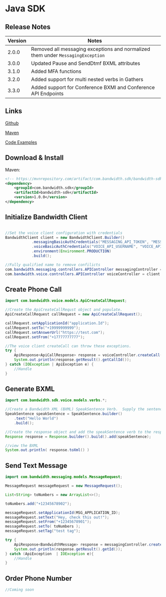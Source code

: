 # Java SDK

## Release Notes

| Version | Notes |
|--|--|
| 2.0.0 | Removed all messaging exceptions and normalized them under `MessagingException` |
| 3.0.0 | Updated Pause and SendDtmf BXML attributes |
| 3.1.0 | Added MFA functions |
| 3.2.0 | Added support for multi nested verbs in Gathers |
| 3.3.0 | Added support for Conference BXMl and Conference API Endpoints |

## Links

[Github](https://github.com/Bandwidth/java-sdk)

[Maven](https://mvnrepository.com/artifact/com.bandwidth.sdk/bandwidth-sdk)

[Code Examples](https://github.com/Bandwidth/examples/tree/master/java)

## Download & Install

Maven:

```xml
<!-- https://mvnrepository.com/artifact/com.bandwidth.sdk/bandwidth-sdk -->
<dependency>
    <groupId>com.bandwidth.sdk</groupId>
    <artifactId>bandwidth-sdk</artifactId>
    <version>1.0.0</version>
</dependency>
```

## Initialize Bandwidth Client

```java

//Set the voice client configuration with credentials
BandwidthClient client = new BandwidthClient.Builder()
            .messagingBasicAuthCredentials("MESSAGING_API_TOKEN", "MESSAGING_API_SECRET")
            .voiceBasicAuthCredentials("VOICE_API_USERNAME", "VOICE_API_PASSWORD")
            .environment(Environment.PRODUCTION)
            .build();

//Fully qualified name to remove confilicts
com.bandwidth.messaging.controllers.APIController messagingController = client.getMessagingClient().getAPIController();
com.bandwidth.voice.controllers.APIController voiceController = client.getVoiceClient().getAPIController();

```

## Create Phone Call

```java
import com.bandwidth.voice.models.ApiCreateCallRequest;

//Create the ApiCreateCallRequst object and populate.
ApiCreateCallRequest callRequest = new ApiCreateCallRequest();

callRequest.setApplicationId("application.Id");
callRequest.setTo("+19999999999");
callRequest.setAnswerUrl("https://test.com");
callRequest.setFrom("+17777777777");

//The voice client createCall can throw these exceptions.
try {
    ApiResponse<ApiCallResponse> response = voiceController.createCall("account.id", callRequest);
    System.out.println(response.getResult().getCallId());
} catch (IOException | ApiException e) {
    //Handle
}

```

## Generate BXML

```java
import com.bandwidth.sdk.voice.models.verbs.*;

//Create a Bandwidth XML (BXML) SpeakSentence Verb.  Supply the sentence to be spoken.
SpeakSentence speakSentence = SpeakSentence.builder()
	.text("Hello World")
	.build();

//Create the response object and add the speakSentence verb to the response.
Response response = Response.builder().build().add(speakSentence);

//view the BXML
System.out.println( response.toXml() )

```

## Send Text Message

```java
import com.bandwidth.messaging.models.MessageRequest;

MessageRequest messageRequest = new MessageRequest();

List<String> toNumbers = new ArrayList<>();

toNumbers.add("+12345678902");

messageRequest.setApplicationId(MSG_APPLICATION_ID);
messageRequest.setText("Hey, check this out!");
messageRequest.setFrom("+12345678901");
messageRequest.setTo( toNumbers );
messageRequest.setTag("test tag");

try {
    ApiResponse<BandwidthMessage> response = messagingController.createMessage(accountId, messageRequest);
    System.out.println(response.getResult().getId());
} catch (ApiException  | IOException e){
    //Handle
}
```

## Order Phone Number

```java
//Coming soon
```
